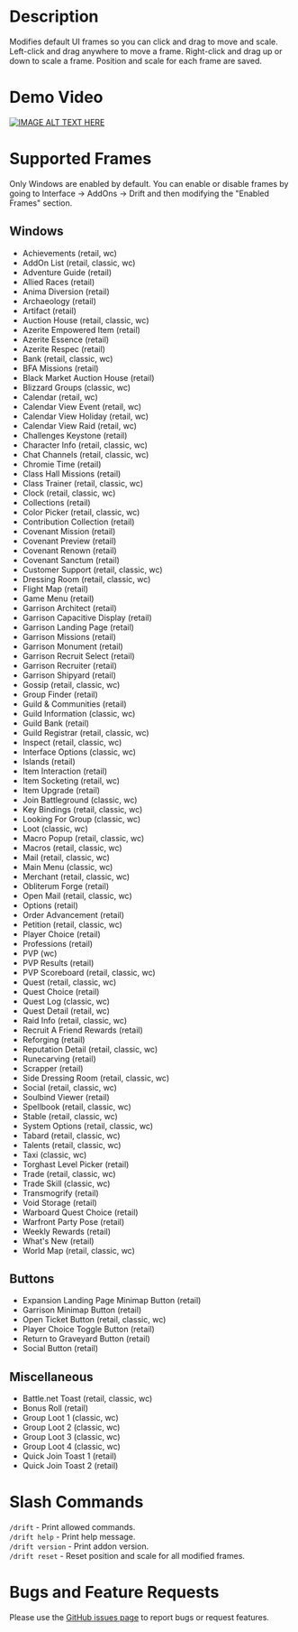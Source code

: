 # Description
Modifies default UI frames so you can click and drag to move and scale. Left-click and drag anywhere to move a frame. Right-click and drag up or down to scale a frame. Position and scale for each frame are saved.

# Demo Video
[![IMAGE ALT TEXT HERE](http://img.youtube.com/vi/R8d-QYxyN7Y/maxresdefault.jpg)](https://youtu.be/R8d-QYxyN7Y)

# Supported Frames
Only Windows are enabled by default. You can enable or disable frames by going to Interface -> AddOns -> Drift and then modifying the "Enabled Frames" section.

## Windows
- Achievements (retail, wc)
- AddOn List (retail, classic, wc)
- Adventure Guide (retail)
- Allied Races (retail)
- Anima Diversion (retail)
- Archaeology (retail)
- Artifact (retail)
- Auction House (retail, classic, wc)
- Azerite Empowered Item (retail)
- Azerite Essence (retail)
- Azerite Respec (retail)
- Bank (retail, classic, wc)
- BFA Missions (retail)
- Black Market Auction House (retail)
- Blizzard Groups (classic, wc)
- Calendar (retail, wc)
- Calendar View Event (retail, wc)
- Calendar View Holiday (retail, wc)
- Calendar View Raid (retail, wc)
- Challenges Keystone (retail)
- Character Info (retail, classic, wc)
- Chat Channels (retail, classic, wc)
- Chromie Time (retail)
- Class Hall Missions (retail)
- Class Trainer (retail, classic, wc)
- Clock (retail, classic, wc)
- Collections (retail)
- Color Picker (retail, classic, wc)
- Contribution Collection (retail)
- Covenant Mission (retail)
- Covenant Preview (retail)
- Covenant Renown (retail)
- Covenant Sanctum (retail)
- Customer Support (retail, classic, wc)
- Dressing Room (retail, classic, wc)
- Flight Map (retail)
- Game Menu (retail)
- Garrison Architect (retail)
- Garrison Capacitive Display (retail)
- Garrison Landing Page (retail)
- Garrison Missions (retail)
- Garrison Monument (retail)
- Garrison Recruit Select (retail)
- Garrison Recruiter (retail)
- Garrison Shipyard (retail)
- Gossip (retail, classic, wc)
- Group Finder (retail)
- Guild & Communities (retail)
- Guild Information (classic, wc)
- Guild Bank (retail)
- Guild Registrar (retail, classic, wc)
- Inspect (retail, classic, wc)
- Interface Options (classic, wc)
- Islands (retail)
- Item Interaction (retail)
- Item Socketing (retail, wc)
- Item Upgrade (retail)
- Join Battleground (classic, wc)
- Key Bindings (retail, classic, wc)
- Looking For Group (classic, wc)
- Loot (classic, wc)
- Macro Popup (retail, classic, wc)
- Macros (retail, classic, wc)
- Mail (retail, classic, wc)
- Main Menu (classic, wc)
- Merchant (retail, classic, wc)
- Obliterum Forge (retail)
- Open Mail (retail, classic, wc)
- Options (retail)
- Order Advancement (retail)
- Petition (retail, classic, wc)
- Player Choice (retail)
- Professions (retail)
- PVP (wc)
- PVP Results (retail)
- PVP Scoreboard (retail, classic, wc)
- Quest (retail, classic, wc)
- Quest Choice (retail)
- Quest Log (classic, wc)
- Quest Detail (retail, wc)
- Raid Info (retail, classic, wc)
- Recruit A Friend Rewards (retail)
- Reforging (retail)
- Reputation Detail (retail, classic, wc)
- Runecarving (retail)
- Scrapper (retail)
- Side Dressing Room (retail, classic, wc)
- Social (retail, classic, wc)
- Soulbind Viewer (retail)
- Spellbook (retail, classic, wc)
- Stable (retail, classic, wc)
- System Options (retail, classic, wc)
- Tabard (retail, classic, wc)
- Talents (retail, classic, wc)
- Taxi (classic, wc)
- Torghast Level Picker (retail)
- Trade (retail, classic, wc)
- Trade Skill (classic, wc)
- Transmogrify (retail)
- Void Storage (retail)
- Warboard Quest Choice (retail)
- Warfront Party Pose (retail)
- Weekly Rewards (retail)
- What's New (retail)
- World Map (retail, classic, wc)

## Buttons
- Expansion Landing Page Minimap Button (retail)
- Garrison Minimap Button (retail)
- Open Ticket Button (retail, classic, wc)
- Player Choice Toggle Button (retail)
- Return to Graveyard Button (retail)
- Social Button (retail)

## Miscellaneous
- Battle.net Toast (retail, classic, wc)
- Bonus Roll (retail)
- Group Loot 1 (classic, wc)
- Group Loot 2 (classic, wc)
- Group Loot 3 (classic, wc)
- Group Loot 4 (classic, wc)
- Quick Join Toast 1 (retail)
- Quick Join Toast 2 (retail)

# Slash Commands
`/drift` - Print allowed commands.  
`/drift help` - Print help message.  
`/drift version` - Print addon version.  
`/drift reset` - Reset position and scale for all modified frames.

# Bugs and Feature Requests
Please use the [GitHub issues page](https://github.com/jaredbwasserman/drift/issues) to report bugs or request features.